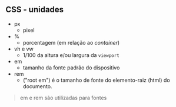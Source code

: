 ##  CSS - unidades


- px
  - pixel
- %
  - porcentagem (em relação ao _container_)
- vh e vw
  - 1/100 da altura e/ou largura da `viewport`
- em
  - tamanho da fonte padrão do dispositivo
- rem
  - ("root em") é o tamanho de fonte do elemento-raiz (html) do documento.

> em e rem são utilizadas para fontes

